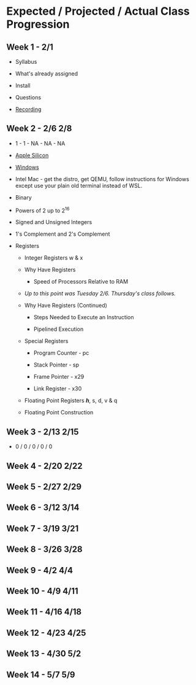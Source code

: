 # Expected / Projected / Actual Class Progression

## Week 1 - 2/1

* Syllabus

* What's already assigned

* Install

* Questions

* [Recording](https://carthage-edu.zoom.us/rec/share/gCGnpDD7wPHVZNwrTVYeSL_Yhsr1ci4nUyF2iasgwqrgVGV7D3hJnfKyDNktwvRS.xzYQFui2EmpOi-F1)
  
## Week 2 - 2/6 2/8

* 1 - 1 - NA - NA - NA

* [Apple Silicon](<https://youtu.be/uPXzE_XCZeg>)

* [Windows](<https://youtu.be/8-U7VUypYhY>)

* Intel Mac - get the distro, get QEMU, follow instructions for Windows
  except use your plain old terminal instead of WSL.

* Binary

* Powers of 2 up to 2<sup>16</sup>

* Signed and Unsigned Integers

* 1's Complement and 2's Complement

* Registers

  * Integer Registers w & x

  * Why Have Registers

    * Speed of Processors Relative to RAM

  * *Up to this point was Tuesday 2/6. Thursday's class follows.*

  * Why Have Registers (Continued)

    * Steps Needed to Execute an Instruction

    * Pipelined Execution

  * Special Registers

    * Program Counter - pc

    * Stack Pointer - sp

    * Frame Pointer - x29

    * Link Register - x30

  * Floating Point Registers ***h***, s, d, v & q

  * Floating Point Construction

## Week 3 - 2/13 2/15

* 0 / 0 / 0 / 0 / 0

## Week 4 - 2/20 2/22

## Week 5 - 2/27 2/29

## Week 6 - 3/12 3/14

## Week 7 - 3/19 3/21

## Week 8 - 3/26 3/28

## Week 9 - 4/2 4/4

## Week 10 - 4/9 4/11

## Week 11 - 4/16 4/18

## Week 12 - 4/23 4/25

## Week 13 - 4/30 5/2

## Week 14 - 5/7 5/9
